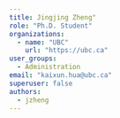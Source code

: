 ```yaml
---
title: Jingjing Zheng"
role: "Ph.D. Student"
organizations:
  - name: "UBC"
    url: "https://ubc.ca"
user_groups:
  - Administration
email: "kaixun.hua@ubc.ca"
superuser: false
authors:
  - jzheng
---
```


